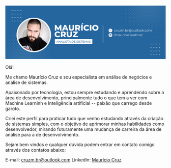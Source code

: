 ![](cruzm.br@outlook.com.png)

Olá!

Me chamo Maurício Cruz e sou especialista em análise de negócios e análise de sistemas.

Apaixonado por tecnologia, estou sempre estudando e aprendendo sobre a área de desenvolvimento, principalmente tudo o que tem a ver com Machine Learninh e Inteligência artificial -- paixão que carrego desde garoto.

Criei este perfil para praticar tudo que venho estudando através da criação de sistemas simples, com o objetivo de aprimorar minhas habilidades como desenvolvedor, mirando futuramente uma mudança de carreira da área de análise para a de desenvolvimento.

Sejam bem vindos e qualquer dúvida podem entrar em contato comigo através dos contatos abaixo:

E-mail: cruzm.br@outlook.com
LinkedIn: [Maurício Cruz](www.linkedin.com/in/mauricio-lealcruz)
